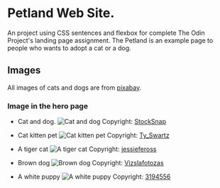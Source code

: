 # Petland Web Site.

An project using CSS sentences and flexbox for complete The Odin Project's landing page assignment.
The Petland is an example page to people who wants to adopt a cat or a dog.

## Images

All images of cats and dogs are from [pixabay](https://pixabay.com/).

### Image in the hero page

- Cat and dog.
![Cat and dog](https://cdn.pixabay.com/photo/2017/08/07/18/57/dog-2606759_1280.jpg)
Copyright: [StockSnap](https://pixabay.com/users/stocksnap-894430/)

- Cat kitten pet
![Cat kitten pet](https://cdn.pixabay.com/photo/2014/11/30/14/11/cat-551554_1280.jpg)
Copyright: [Ty_Swartz](https://pixabay.com/users/ty_swartz-617282/)

- A tiger cat
![A tiger cat](https://cdn.pixabay.com/photo/2018/05/26/15/15/cat-3431519_1280.jpg)
Copyright: [jessiefeross](https://pixabay.com/users/jessiefeross-9107487/)

- Brown dog
![Brown dog](https://cdn.pixabay.com/photo/2018/03/31/06/31/dog-3277416_1280.jpg)
Copyright: [Vizslafotozas](https://pixabay.com/users/vizslafotozas-9868721/)

- A white puppy
![A white puppy](https://cdn.pixabay.com/photo/2016/12/13/05/15/puppy-1903313_1280.jpg)
Copyright: [3194556](https://pixabay.com/users/3194556-3194556/)